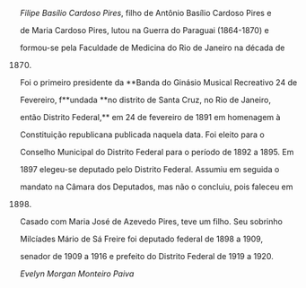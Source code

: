 

*Filipe Basílio Cardoso Pires*, filho de Antônio Basílio Cardoso Pires e

de Maria Cardoso Pires, lutou na Guerra do Paraguai (1864-1870) e

formou-se pela Faculdade de Medicina do Rio de Janeiro na década de

1870.



Foi o primeiro presidente da **Banda do Ginásio Musical Recreativo 24 de

Fevereiro, f**undada **no distrito de Santa Cruz, no Rio de Janeiro,

então Distrito Federal,** em 24 de fevereiro de 1891 em homenagem à

Constituição republicana publicada naquela data. Foi eleito para o

Conselho Municipal do Distrito Federal para o período de 1892 a 1895. Em

1897 elegeu-se deputado pelo Distrito Federal. Assumiu em seguida o

mandato na Câmara dos Deputados, mas não o concluiu, pois faleceu em

1898.



Casado com Maria José de Azevedo Pires, teve um filho. Seu sobrinho

Milcíades Mário de Sá Freire foi deputado federal de 1898 a 1909,

senador de 1909 a 1916 e prefeito do Distrito Federal de 1919 a 1920.



*Evelyn Morgan Monteiro Paiva*



